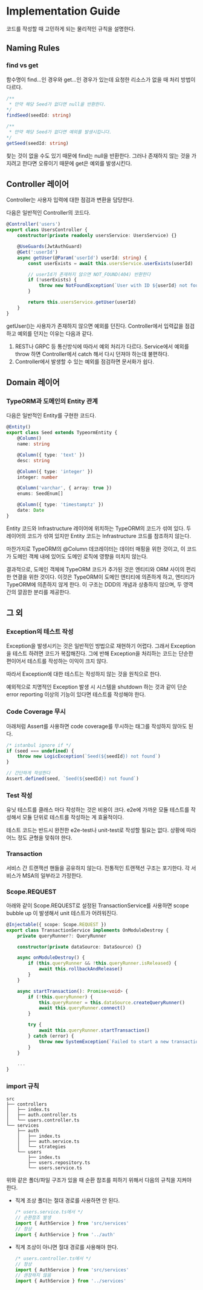 # Implementation Guide

코드를 작성할 때 고민하게 되는 물리적인 규칙을 설명한다.

## Naming Rules

### find vs get

함수명이 find...인 경우와 get...인 경우가 있는데 요청한 리소스가 없을 때 처리 방법이 다르다.

```ts
/**
 * 만약 해당 Seed가 없다면 null을 반환한다.
*/
findSeed(seedId: string)

/**
 * 만약 해당 Seed가 없다면 예외를 발생시킵니다.
*/
getSeed(seedId: string)
```

찾는 것이 없을 수도 있기 때문에 find는 null을 반환한다. 그러나 존재하지 않는 것을 가지려고 한다면 오류이기 때문에 get은 예외를 발생시킨다.

## Controller 레이어

Controller는 사용자 입력에 대한 점검과 변환을 담당한다.

다음은 일반적인 Controller의 코드다.

```ts
@Controller('users')
export class UsersController {
    constructor(private readonly usersService: UsersService) {}

    @UseGuards(JwtAuthGuard)
    @Get(':userId')
    async getUser(@Param('userId') userId: string) {
        const userExists = await this.usersService.userExists(userId)

        // userId가 존재하지 않으면 NOT_FOUND(404) 반환한다
        if (!userExists) {
            throw new NotFoundException(`User with ID ${userId} not found`)
        }

        return this.usersService.getUser(userId)
    }
}
```

getUser()는 사용자가 존재하지 않으면 예외를 던진다. Controller에서 입력값을 점검하고 예외를 던지는 이유는 다음과 같다.

1. REST나 GRPC 등 통신방식에 따라서 예외 처리가 다르다. Service에서 예외를 throw 하면 Controller에서 catch 해서 다시 던져야 하는데 불편하다.
1. Controller에서 발생할 수 있는 예외를 점검하면 문서화가 쉽다.

## Domain 레이어

### TypeORM과 도메인의 Entity 관계

다음은 일반적인 Entity를 구현한 코드다.

```ts
@Entity()
export class Seed extends TypeormEntity {
    @Column()
    name: string

    @Column({ type: 'text' })
    desc: string

    @Column({ type: 'integer' })
    integer: number

    @Column('varchar', { array: true })
    enums: SeedEnum[]

    @Column({ type: 'timestamptz' })
    date: Date
}
```

Entity 코드와 Infrastructure 레이어에 위치하는 TypeORM의 코드가 섞여 있다. 두 레이어의 코드가 섞여 있지만 Entity 코드는 Infrastructure 코드를 참조하지 않는다.

마찬가지로 TypeORM의 @Column 데코레이터는 데이터 매핑을 위한 것이고, 이 코드가 도메인 객체 내에 있어도 도메인 로직에 영향을 미치지 않는다.

결과적으로, 도메인 객체에 TypeORM 코드가 추가된 것은 엔티티와 ORM 사이의 편리한 연결을 위한 것이다. 이것은 TypeORM이 도메인 엔티티에 의존하게 하고, 엔티티가 TypeORM에 의존하지 않게 한다. 이 구조는 DDD의 개념과 상충하지 않으며, 두 영역 간의 깔끔한 분리를 제공한다.

## 그 외

### Exception의 테스트 작성

Exception을 발생시키는 것은 일반적인 방법으로 재현하기 어렵다. 그래서 Exception을 테스트 하려면 코드가 복잡해진다.
그에 반해 Exception을 처리하는 코드는 단순한 편이어서 테스트를 작성하는 이익이 크지 않다.

따라서 Exception에 대한 테스트는 작성하지 않는 것을 원칙으로 한다.

예외적으로 치명적인 Exception 발생 시 시스템을 shutdown 하는 것과 같이 단순 error reporting 이상의 기능이 있다면 테스트를 작성해야 한다.

### Code Coverage 무시

아래처럼 Assert를 사용하면 code coverage를 무시하는 태그를 작성하지 않아도 된다.

```js
/* istanbul ignore if */
if (seed === undefined) {
    throw new LogicException(`Seed(${seedId}) not found`)
}

// 간단하게 작성한다
Assert.defined(seed, `Seed(${seedId}) not found`)
```

### Test 작성

유닛 테스트를 클래스 마다 작성하는 것은 비용이 크다. e2e에 가까운 모듈 테스트를 작성해서 모듈 단위로 테스트를 작성하는 게 효율적이다.

테스트 코드는 반드시 완전한 e2e-test나 unit-test로 작성할 필요는 없다. 상황에 따라 어느 정도 균형을 맞춰야 한다.

### Transaction

서비스 간 트랜잭션 핸들을 공유하지 않는다. 전통적인 트랜잭션 구조는 포기한다. 각 서비스가 MSA의 일부라고 가정한다.

### Scope.REQUEST

아래와 같이 Scope.REQUEST로 설정된 TransactionService를 사용하면 scope bubble up 이 발생해서 unit 테스트가 어려워진다.

```ts
@Injectable({ scope: Scope.REQUEST })
export class TransactionService implements OnModuleDestroy {
    private queryRunner?: QueryRunner

    constructor(private dataSource: DataSource) {}

    async onModuleDestroy() {
        if (this.queryRunner && !this.queryRunner.isReleased) {
            await this.rollbackAndRelease()
        }
    }

    async startTransaction(): Promise<void> {
        if (!this.queryRunner) {
            this.queryRunner = this.dataSource.createQueryRunner()
            await this.queryRunner.connect()
        }

        try {
            await this.queryRunner.startTransaction()
        } catch (error) {
            throw new SystemException(`Failed to start a new transaction(${error})`)
        }
    }

    ...
}
```

### import 규칙

```
src
├── controllers
│   ├── index.ts
│   ├── auth.controller.ts
│   └── users.controller.ts
└── services
    ├── auth
    │   ├── index.ts
    │   ├── auth.service.ts
    │   └── strategies
    └── users
        ├── index.ts
        ├── users.repository.ts
        └── users.service.ts

```

위와 같은 폴더/파일 구조가 있을 때 순환 참조를 피하기 위해서 다음의 규칙을 지켜야 한다.

-   직계 조상 폴더는 절대 경로를 사용하면 안 된다.
    ```ts
    /* users.service.ts에서 */
    // 순환참조 발생
    import { AuthService } from 'src/services'
    // 정상
    import { AuthService } from '../auth'
    ```
-   직계 조상이 아니면 절대 경로를 사용해야 한다.
    ```ts
    /* users.controller.ts에서 */
    // 정상
    import { AuthService } from 'src/services'
    // 권장하지 않음
    import { AuthService } from '../services'
    ```
